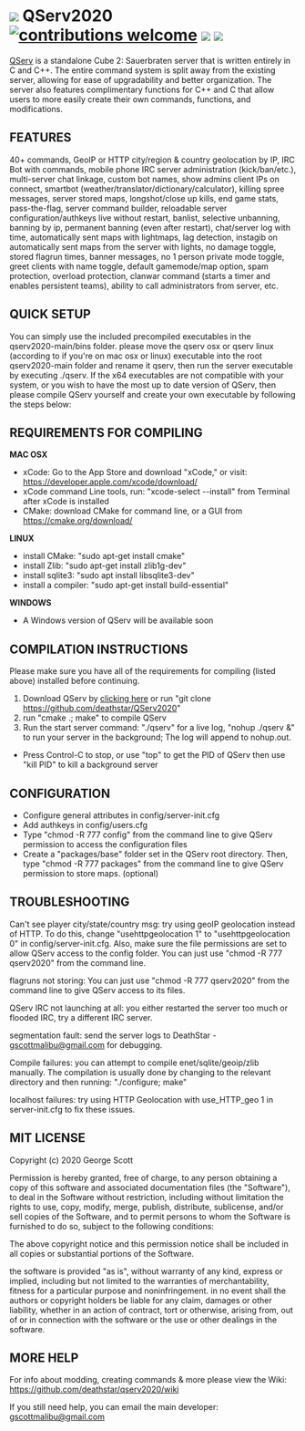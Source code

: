 # ![](https://cdn0.iconfinder.com/data/icons/HDRV/32/Grey_Server_B.png) QServ2020 [![contributions welcome](https://img.shields.io/badge/contributions-welcome-brightgreen.svg?style=flat)](https://github.com/deathstar/qserv2020/wiki/) ![](https://img.shields.io/badge/build-passing-success) ![](https://img.shields.io/badge/dependencies-zlib%2C%20build--essential%2C%20cmake-success)

[QServ](https://techmasterdesign.com/qserv/) is a standalone Cube 2: Sauerbraten server that is written entirely in C and C++. The entire command system is split away from the existing server, allowing for ease of upgradability and better organization. The server also features complimentary functions for C++ and C that allow users to more easily create their own commands, functions, and modifications. 

FEATURES
-------------

40+ commands, GeoIP or HTTP city/region & country geolocation by IP, IRC Bot with commands, mobile phone IRC server administration (kick/ban/etc.), multi-server chat linkage, custom bot names, show admins client IPs on connect, smartbot (weather/translator/dictionary/calculator), killing spree messages, server stored maps, longshot/close up kills, end game stats, pass-the-flag, server command builder, reloadable server configuration/authkeys live without restart, banlist, selective unbanning, banning by ip, permanent banning (even after restart), chat/server log with time, automatically sent maps with lightmaps, lag detection, instagib on automatically sent maps from the server with lights, no damage toggle, stored flagrun times, banner messages, no 1 person private mode toggle, greet clients with name toggle, default gamemode/map option, spam protection, overload protection, clanwar command (starts a timer and enables persistent teams), ability to call administrators from server, etc.

QUICK SETUP
-----------------

You can simply use the included precompiled executables in the qserv2020-main/bins folder. please move the qserv osx or qserv linux (according to if you're on mac osx or linux) executable into the root qserv2020-main folder and rename it qserv, then run the server executable by executing ./qserv. If the x64 executables are not compatible with your system, or you wish to have the most up to date version of QServ, then please compile QServ yourself and create your own executable by following the steps below:

REQUIREMENTS FOR COMPILING
-----------------------------------------

**MAC OSX**

- xCode: Go to the App Store and download "xCode," or visit: https://developer.apple.com/xcode/download/
- xCode command Line tools, run: "xcode-select --install" from Terminal after xCode is installed
- CMake: download CMake for command line, or a GUI from https://cmake.org/download/

**LINUX**

 - install CMake: "sudo apt-get install cmake" 
 - install Zlib: "sudo apt-get install zlib1g-dev"
 - install sqlite3: "sudo apt install libsqlite3-dev"
 - install a compiler: "sudo apt-get install build-essential"
 
**WINDOWS**

- A Windows version of QServ will be available soon

COMPILATION INSTRUCTIONS
--------------------------

Please make sure you have all of the requirements for compiling (listed above) installed before continuing. 

1) Download QServ by [clicking here](https://codeload.github.com/deathstar/qserv2020/zip/master) or run "git clone https://github.com/deathstar/QServ2020"
2) run "cmake .; make" to compile QServ
6) Run the start server command: "./qserv" for a live log, "nohup ./qserv &" to run your server in the background; The log will append to nohup.out.

- Press Control-C to stop, or use "top" to get the PID of QServ then use "kill PID" to kill a background server

CONFIGURATION
---------------------

- Configure general attributes in config/server-init.cfg
- Add authkeys in config/users.cfg
- Type "chmod -R 777 config" from the command line to give QServ permission to access the configuration files
- Create a "packages/base" folder set in the QServ root directory. Then, type "chmod -R 777 packages" from the command line to give QServ permission to store maps. (optional)

TROUBLESHOOTING
-------------------------

Can't see player city/state/country msg: try using geoIP geolocation instead of HTTP. To do this, change "usehttpgeolocation 1" to "usehttpgeolocation 0" in config/server-init.cfg. Also, make sure the file permissions are set to allow QServ access to the config folder. You can just use "chmod -R 777 qserv2020" from the command line. 

flagruns not storing: You can just use "chmod -R 777 qserv2020" from the command line to give QServ access to its files.

QServ IRC not launching at all: you either restarted the server too much or flooded IRC, try a different IRC server.

segmentation fault: send the server logs to DeathStar - gscottmalibu@gmail.com for debugging.

Compile failures: you can attempt to compile enet/sqlite/geoip/zlib manually. The compilation is usually done by changing to the relevant directory and then running: "./configure; make"

localhost failures: try using HTTP Geolocation with use_HTTP_geo 1 in server-init.cfg to fix these issues.

MIT LICENSE 
----------------

Copyright (c) 2020 George Scott

Permission is hereby granted, free of charge, to any person obtaining a copy of this software and associated documentation files (the "Software"), to deal in the Software without restriction, including without limitation the rights to use, copy, modify, merge, publish, distribute, sublicense, and/or sell copies of the Software, and to permit persons to whom the Software is furnished to do so, subject to the following conditions:

The above copyright notice and this permission notice shall be included in all copies or substantial portions of the Software.

the software is provided "as is", without warranty of any kind, express or implied, including but not limited to the warranties of merchantability, fitness for a particular purpose and noninfringement. in no event shall the authors or copyright holders be liable for any claim, damages or other liability, whether in an action of contract, tort or otherwise, arising from, out of or in connection with the software or the use or other dealings in the software.

MORE HELP
---------------

For info about modding, creating commands & more please view the Wiki: https://github.com/deathstar/qserv2020/wiki 

If you still need help, you can email the main developer: gscottmalibu@gmail.com





